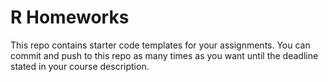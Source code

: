 # R Homeworks

This repo contains starter code templates for your assignments. You can commit and push to this repo as many times as you want until the deadline stated in your course description.